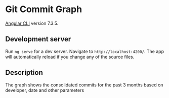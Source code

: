 # Git Commit Graph

[Angular CLI](https://github.com/angular/angular-cli) version 7.3.5.

## Development server

Run `ng serve` for a dev server. Navigate to `http://localhost:4200/`. The app will automatically reload if you change any of the source files.

## Description

The graph shows the consolidated commits for the past 3 months based on developer, date and other parameters